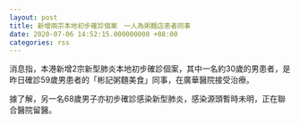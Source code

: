 ```yaml
---
layout: post
title: 新增兩宗本地初步確診個案　一人為粥麵店患者同事
date: 2020-07-06 14:52:15.000000000 +08:00
categories: rss
---
```


消息指，本港新增2宗新型肺炎本地初步確診個案，其中一名約30歲的男患者，是昨日確診59歲男患者的「彬記粥麵美食」同事，在廣華醫院接受治療。

據了解，另一名68歲男子亦初步確診感染新型肺炎，感染源頭暫時未明，正在聯合醫院留醫。
